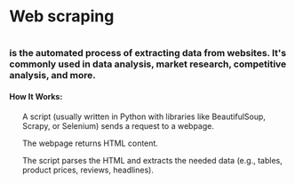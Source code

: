 <h1>Web scraping<h1> <h3>is the automated process of extracting data from websites. It's commonly used in data analysis, market research, competitive analysis, and more.</h3>
<h4>How It Works:</h4>
<ul>
<p>A script (usually written in Python with libraries like BeautifulSoup, Scrapy, or Selenium) sends a request to a webpage.</p>

<p>The webpage returns HTML content.</p>

<p>The script parses the HTML and extracts the needed data (e.g., tables, product prices, reviews, headlines).</p>
</ul>


